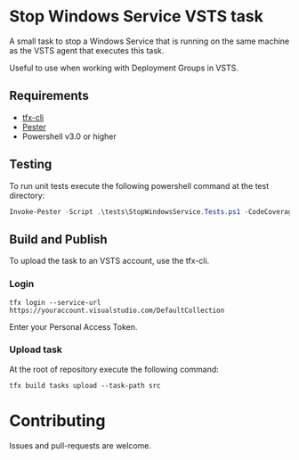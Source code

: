 # Stop Windows Service VSTS task
A small task to stop a Windows Service that is running on the same machine as the VSTS agent that executes this task.

Useful to use when working with Deployment Groups in VSTS.

## Requirements
- [tfx-cli](https://github.com/Microsoft/tfs-cli)
- [Pester](https://github.com/pester/Pester)
- Powershell v3.0 or higher

## Testing

To run unit tests execute the following powershell command at the test directory:

``` powershell
Invoke-Pester -Script .\tests\StopWindowsService.Tests.ps1 -CodeCoverage .\StopWindowsService.ps1
```

## Build and Publish

To upload the task to an VSTS account, use the tfx-cli.

### Login
```
tfx login --service-url https://youraccount.visualstudio.com/DefaultCollection
```
Enter your Personal Access Token.

### Upload task

At the root of repository execute the following command:

```
tfx build tasks upload --task-path src
```

# Contributing

Issues and pull-requests are welcome.
